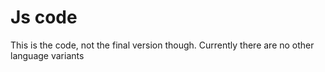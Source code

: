 # Js code

This is the code, not the final version though.
Currently there are no other language variants
